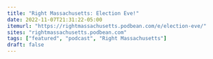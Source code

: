 ```yaml
---
title: "Right Massachusetts: Election Eve!"
date: 2022-11-07T21:31:22-05:00
itemurl: "https://rightmassachusetts.podbean.com/e/election-eve/"
sites: "rightmassachusetts.podbean.com"
tags: ["featured", "podcast", "Right Massachusetts"]
draft: false
---
```


